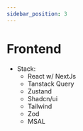 ```yaml
---
sidebar_position: 3
---
```


# Frontend

- Stack: 
    - React w/ NextJs
    - Tanstack Query
    - Zustand
    - Shadcn/ui
    - Tailwind
    - Zod
    - MSAL